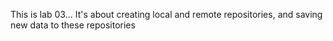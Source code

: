 This is lab 03...
It's about creating local and remote repositories, and saving new data to these repositories